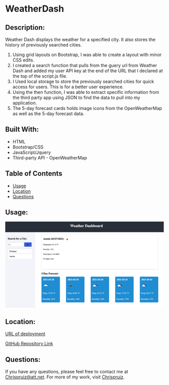 # WeatherDash
  
## Description: 
  Weather Dash displays the weather for a specified city. It also stores the history of previously searched cities.

1. Using grid layouts on Bootstrap, I was able to create a layout with minor CSS edits.
2. I created a search function that pulls from the guery url from Weather Dash and added my user API key at the end of the URL that I declared at the top of the script.js file.
3. I Used local storage to store the previously searched cities for quick access for users. This is for a better user experience. 
4. Using the then function, I was able to extract specific information from the third party app using JSON to find the data to pull into my application. 
5. The 5-day forecast cards holds image icons from the OpenWeatherMap as well as the 5-day forecast data.
  
## Built With:
* HTML
* Bootstrap/CSS
* JavaScript/Jquery 
* Third-party API - OpenWeatherMap

## Table of Contents
* [Usage](#usage)
* [Location](#location)
* [Questions](#questions)
  
## Usage:
![Screenshot of main page](assets/images/weatherdash.png)

## Location:

[URL of deployment](https://chrispruiz.github.io/WeatherDash/)

[GitHub Repository Link](https://github.com/Chrispruiz/WeatherDash.git)


## Questions:
If you have any questions, please feel free to contact me at Chrispruiz@att.net. For more of my work, visit [Chrispruiz](https://github.com/Chrispruiz).
